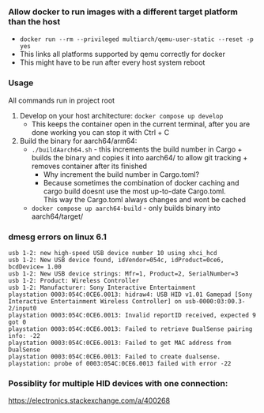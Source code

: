### Allow docker to run images with a different target platform than the host
- `docker run --rm --privileged multiarch/qemu-user-static --reset -p yes`
- This links all platforms supported by qemu correctly for docker
- This might have to be run after every host system reboot

### Usage
All commands run in project root

1. Develop on your host architecture: `docker compose up develop`
    - This keeps the container open in the current terminal, after you are done working you can stop it with Ctrl + C
2. Build the binary for aarch64/arm64: 
   - `./buildAarch64.sh` - this increments the build number in Cargo + builds the binary and copies it into aarch64/ to allow git tracking + removes container after its finished
      - Why increment the build number in Cargo.toml?  
      - Because sometimes the combination of docker caching and cargo build doesnt use the most up-to-date Cargo.toml. <br>
      This way the Cargo.toml always changes and wont be cached
   - `docker compose up aarch64-build` - only builds binary into aarch64/target/

### dmesg errors on linux 6.1
```
usb 1-2: new high-speed USB device number 10 using xhci_hcd
usb 1-2: New USB device found, idVendor=054c, idProduct=0ce6, bcdDevice= 1.00
usb 1-2: New USB device strings: Mfr=1, Product=2, SerialNumber=3
usb 1-2: Product: Wireless Controller
usb 1-2: Manufacturer: Sony Interactive Entertainment
playstation 0003:054C:0CE6.0013: hidraw4: USB HID v1.01 Gamepad [Sony Interactive Entertainment Wireless Controller] on usb-0000:03:00.3-2/input0
playstation 0003:054C:0CE6.0013: Invalid reportID received, expected 9 got 0
playstation 0003:054C:0CE6.0013: Failed to retrieve DualSense pairing info: -22
playstation 0003:054C:0CE6.0013: Failed to get MAC address from DualSense
playstation 0003:054C:0CE6.0013: Failed to create dualsense.
playstation: probe of 0003:054C:0CE6.0013 failed with error -22
```

### Possiblity for multiple HID devices with one connection:
https://electronics.stackexchange.com/a/400268
